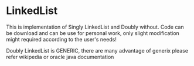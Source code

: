 # LinkedList
This is implementation of Singly LinkedList and Doubly without. Code can be download and can be use for personal work, only slight modification might required according to the user's needs!

Doubly LinkedList is GENERIC, there are many advantage of generix please refer wikipedia or oracle java documentation 
